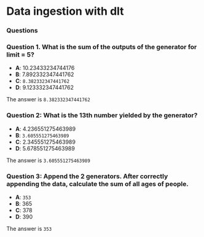 # Data ingestion with dlt

### Questions

### Question 1.  What is the sum of the outputs of the generator for limit = 5?

- **A**: 10.23433234744176
- **B**: 7.892332347441762
- **C**: `8.382332347441762`
- **D**: 9.123332347441762

The answer is `8.382332347441762`

### Question 2: What is the 13th number yielded by the generator?
- **A**: 4.236551275463989
- **B**: `3.605551275463989`
- **C**: 2.345551275463989
- **D**: 5.678551275463989

The answer is `3.605551275463989`

### Question 3: Append the 2 generators. After correctly appending the data, calculate the sum of all ages of people.
- **A**: `353`
- **B**: 365
- **C**: 378
- **D**: 390

The answer is `353`
